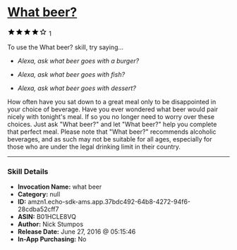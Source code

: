 # [What beer?](http://alexa.amazon.com/#skills/amzn1.echo-sdk-ams.app.37bdc492-64b8-4272-94f6-28cdba52cff7)
![4 stars](../../images/ic_star_black_18dp_1x.png)![4 stars](../../images/ic_star_black_18dp_1x.png)![4 stars](../../images/ic_star_black_18dp_1x.png)![4 stars](../../images/ic_star_black_18dp_1x.png)![4 stars](../../images/ic_star_border_black_18dp_1x.png) 1

To use the What beer? skill, try saying...

* *Alexa, ask what beer goes with a burger?*

* *Alexa, ask what beer goes with fish?*

* *Alexa, ask what beer goes with dessert?*

How often have you sat down to a great meal only to be disappointed in your choice of beverage. Have you ever wondered what beer would pair nicely with tonight's meal. If so you no longer need to worry over these choices. Just ask "What beer?" and let "What beer?" help you complete that perfect meal. Please note that "What beer?" recommends alcoholic beverages, and as such may not be suitable for all ages, especially for those who are under the legal drinking limit in their country.

***

### Skill Details

* **Invocation Name:** what beer
* **Category:** null
* **ID:** amzn1.echo-sdk-ams.app.37bdc492-64b8-4272-94f6-28cdba52cff7
* **ASIN:** B01HCLE8VQ
* **Author:** Nick Stumpos
* **Release Date:** June 27, 2016 @ 05:15:46
* **In-App Purchasing:** No
